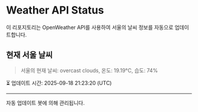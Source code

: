 
# Weather API Status

이 리포지토리는 OpenWeather API를 사용하여 서울의 날씨 정보를 자동으로 업데이트합니다.

## 현재 서울 날씨
> 서울의 현재 날씨: overcast clouds, 온도: 19.19°C, 습도: 74%

⏳ 업데이트 시간: 2025-09-18 21:23:20 (UTC)

---
자동 업데이트 봇에 의해 관리됩니다.
